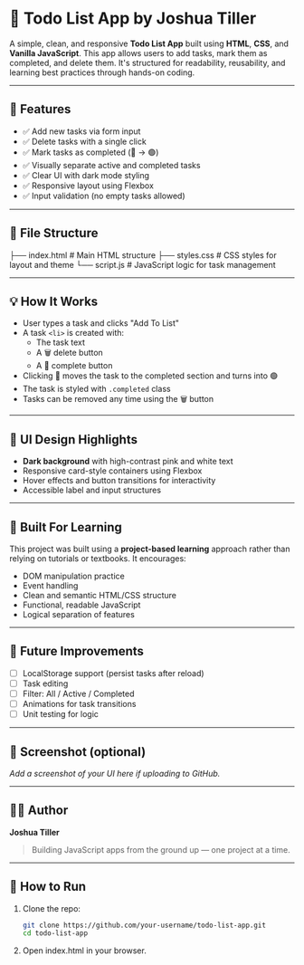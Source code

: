 # 📝 Todo List App by Joshua Tiller

A simple, clean, and responsive **Todo List App** built using **HTML**, **CSS**, and **Vanilla JavaScript**. This app allows users to add tasks, mark them as completed, and delete them. It's structured for readability, reusability, and learning best practices through hands-on coding.

---

## 🚀 Features

- ✅ Add new tasks via form input
- ✅ Delete tasks with a single click
- ✅ Mark tasks as completed (🔴 → 🟢)
- ✅ Visually separate active and completed tasks
- ✅ Clear UI with dark mode styling
- ✅ Responsive layout using Flexbox
- ✅ Input validation (no empty tasks allowed)

---

## 📂 File Structure

├── index.html # Main HTML structure
├── styles.css # CSS styles for layout and theme
└── script.js # JavaScript logic for task management


---

## 💡 How It Works

- User types a task and clicks "Add To List"
- A task `<li>` is created with:
  - The task text
  - A 🗑️ delete button
  - A 🔴 complete button
- Clicking 🔴 moves the task to the completed section and turns into 🟢
- The task is styled with `.completed` class
- Tasks can be removed any time using the 🗑️ button

---

## 🎨 UI Design Highlights

- **Dark background** with high-contrast pink and white text
- Responsive card-style containers using Flexbox
- Hover effects and button transitions for interactivity
- Accessible label and input structures

---

## 🧠 Built For Learning

This project was built using a **project-based learning** approach rather than relying on tutorials or textbooks. It encourages:

- DOM manipulation practice
- Event handling
- Clean and semantic HTML/CSS structure
- Functional, readable JavaScript
- Logical separation of features

---

## 🔧 Future Improvements

- [ ] LocalStorage support (persist tasks after reload)
- [ ] Task editing
- [ ] Filter: All / Active / Completed
- [ ] Animations for task transitions
- [ ] Unit testing for logic

---

## 📸 Screenshot (optional)

_Add a screenshot of your UI here if uploading to GitHub._

---

## 🧑‍💻 Author

**Joshua Tiller**

> Building JavaScript apps from the ground up — one project at a time.

---

## 🏁 How to Run

1. Clone the repo:
   ```bash
   git clone https://github.com/your-username/todo-list-app.git
   cd todo-list-app

2. Open index.html in your browser.

